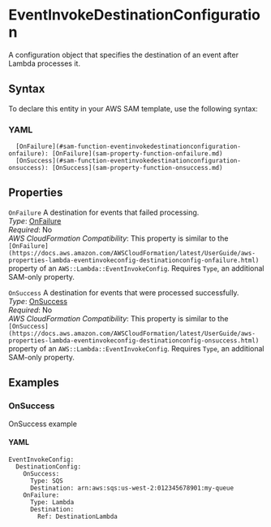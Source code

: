 # EventInvokeDestinationConfiguration<a name="sam-property-function-eventinvokedestinationconfiguration"></a>

A configuration object that specifies the destination of an event after Lambda processes it\.

## Syntax<a name="sam-property-function-eventinvokedestinationconfiguration-syntax"></a>

To declare this entity in your AWS SAM template, use the following syntax:

### YAML<a name="sam-property-function-eventinvokedestinationconfiguration-syntax.yaml"></a>

```
  [OnFailure](#sam-function-eventinvokedestinationconfiguration-onfailure): [OnFailure](sam-property-function-onfailure.md)
  [OnSuccess](#sam-function-eventinvokedestinationconfiguration-onsuccess): [OnSuccess](sam-property-function-onsuccess.md)
```

## Properties<a name="sam-property-function-eventinvokedestinationconfiguration-properties"></a>

 `OnFailure`   <a name="sam-function-eventinvokedestinationconfiguration-onfailure"></a>
A destination for events that failed processing\.  
*Type*: [OnFailure](sam-property-function-onfailure.md)  
*Required*: No  
*AWS CloudFormation Compatibility*: This property is similar to the `[OnFailure](https://docs.aws.amazon.com/AWSCloudFormation/latest/UserGuide/aws-properties-lambda-eventinvokeconfig-destinationconfig-onfailure.html)` property of an `AWS::Lambda::EventInvokeConfig`\. Requires `Type`, an additional SAM\-only property\.

 `OnSuccess`   <a name="sam-function-eventinvokedestinationconfiguration-onsuccess"></a>
A destination for events that were processed successfully\.  
*Type*: [OnSuccess](sam-property-function-onsuccess.md)  
*Required*: No  
*AWS CloudFormation Compatibility*: This property is similar to the `[OnSuccess](https://docs.aws.amazon.com/AWSCloudFormation/latest/UserGuide/aws-properties-lambda-eventinvokeconfig-destinationconfig-onsuccess.html)` property of an `AWS::Lambda::EventInvokeConfig`\. Requires `Type`, an additional SAM\-only property\.

## Examples<a name="sam-property-function-eventinvokedestinationconfiguration--examples"></a>

### OnSuccess<a name="sam-property-function-eventinvokedestinationconfiguration--examples--onsuccess"></a>

OnSuccess example

#### YAML<a name="sam-property-function-eventinvokedestinationconfiguration--examples--onsuccess--yaml"></a>

```
EventInvokeConfig:
  DestinationConfig:
    OnSuccess:
      Type: SQS
      Destination: arn:aws:sqs:us-west-2:012345678901:my-queue
    OnFailure:
      Type: Lambda
      Destination:
        Ref: DestinationLambda
```